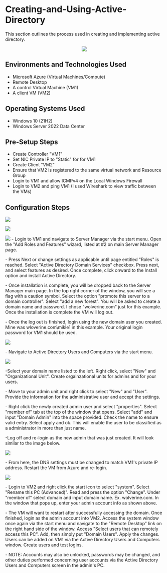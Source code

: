 # Creating-and-Using-Active-Directory
This section outlines the process used in creating and implementing active directory.
<p align="center">
<img src=https://i.imgur.com/scEzmHu.png)</p>



<h2>Environments and Technologies Used</h2>

- Microsoft Azure (Virtual Machines/Compute)
- Remote Desktop
- A control Virtual Machine (VM1)
- A client VM (VM2)

<h2>Operating Systems Used </h2>

- Windows 10</b> (21H2)
- Windows Server 2022 Data Center 

<h2>Pre-Setup Steps</h2>

- Create Controller "VM1"
- Set NIC Private IP to "Static" for for VM1
- Create Client "VM2"
- Ensure that VM2 is registered to the same virtual network and Resource Group 
- Login to VM1 and allow ICMPv4 on the Local Windows Firewall
- Login to VM2 and ping VM1 (I used Wireshark to view traffic between the VMs) 

<h2>Configuration Steps</h2>

<p>
<img src=https://i.imgur.com/mIY3rGY.png</p>
<p> 
<p>  
<img src=https://i.imgur.com/4W70BSE.png<p>
<p>
<p>
<img src=https://i.imgur.com/vRb7HNv.png
<p>  
- Login to VM1 and navigate to Server Manager via the start menu. Open the "Add Roles and Features" wizard, listed at #2 on main Server Manager page.
<p>  
- Press Next or change settings as applicable until page entitled "Roles" is reached. Select "Active Directory Domain Services" checkbox. Press next, and select features as desired. Once complete, click onward to the Install option and install Active Directory.
<p>  
- Once installation is complete, you will be dropped back to the Server Manager main page. In the top right corner of the window, you will see a flag with a caution symbol. Select the option "promote this server to a domain controller". Select "add a new forest". You will be asked to create a domain name and password. I chose "wolverine.com" just for this example. Once the installation is complete the VM will log out.
<p> 
- Once the log out is finished, login using the new domain user you created. Mine was wloverine.com\mikle1 in this example. Your original login password for VM1 should be used.
<p>
<img src=https://i.imgur.com/d7jFlKc.png
<p>  
<p>
- Navigate to Active Directory Users and Computers via the start menu.  
</p>
<p>
<img src=https://i.imgur.com/o6TzXm7.png
<p>
<p>  
-Select your domain name listed to the left. Right click, select "New" and "Organizational Unit". Create orgainzational units for admins and for your users.
<p>
- Move to your admin unit and right click to select "New" and "User". Provide the information for the administrative user and accept the settings.
<p>
- Right click the newly created admin user and select "properties". Select "member of" tab at the top of the window that opens. Select "add" and input "Domain Admin" into the space provided. Check the name to ensure valid entry. Select apply and ok. This will enable the user to be classified as a administrator in more than just name.  
</p>
-Log off and re-login as the new admin that was just created. It will look similar to the image below.
<p>
<p>
<p>  
<img src=https://i.imgur.com/oBVkkyb.png)</p>
<p>
<p>  
- From here, the DNS settings must be changed to match VM1's private IP address. Restart the VM from Azure and re-login.
<p>  
<p> 
<img src=https://i.imgur.com/inhdRFS.png
<p>
<p>  
- Login to VM2 and right click the start icon to select "system". Select "Rename this PC (Advanced)". Read and press the option "Change". Under "member of" select domain and input domain name. Ex. wolverine.com. In the window that pops up, enter your admin account info as shown above.
</p>
- The VM will want to restart after successfully accessing the domain. Once finished, login as the admin account into VM2. Access the system window once again via the start menu and navigate to the "Remote Desktop" link on the right hand side of the window. Access "Select users that can remotely access this PC". Add, then simply put "Domain Users". Apply the changes. Users can be added on VM1 via the Active Directory Users and Computers window. Create users and test logins.
<p>
- NOTE: Accounts may also be unlocked, passwords may be changed, and other duties performed concerning user accounts via the Active Directory Users and Computers screen in the admin's PC.
